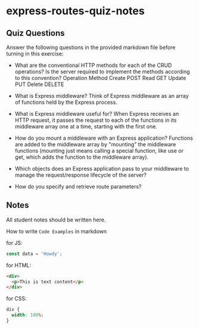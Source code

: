 # express-routes-quiz-notes

## Quiz Questions

Answer the following questions in the provided markdown file before turning in this exercise:

- What are the conventional HTTP methods for each of the CRUD operations? Is the server required to implement the methods according to this convention?
  Operation Method
  Create POST
  Read GET
  Update PUT
  Delete DELETE
- What is Express middleware?
  Think of Express middleware as an array of functions held by the Express process.
- What is Express middleware useful for?
  When Express receives an HTTP request, it passes the request to each of the functions in its middleware array one at a time, starting with the first one.
- How do you mount a middleware with an Express application?
  Functions are added to the middleware array by "mounting" the middleware functions (mounting just means calling a special function, like use or get, which adds the function to the middleware array).

- Which objects does an Express application pass to your middleware to manage the request/response lifecycle of the server?

- How do you specify and retrieve route parameters?

## Notes

All student notes should be written here.

How to write `Code Examples` in markdown

for JS:

```javascript
const data = 'Howdy';
```

for HTML:

```html
<div>
  <p>This is text content</p>
</div>
```

for CSS:

```css
div {
  width: 100%;
}
```
